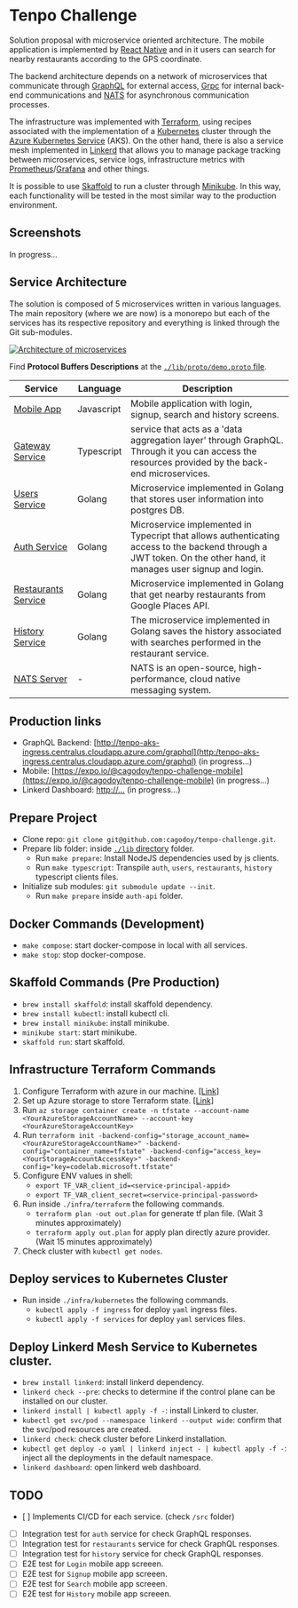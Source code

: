 # Tenpo Challenge

Solution proposal with microservice oriented architecture. The mobile application is implemented by [React Native](https://facebook.github.io/react-native/) and in it users can search for nearby restaurants according to the GPS coordinate.

The backend architecture depends on a network of microservices that communicate through [GraphQL](https://graphql.org/) for external access, [Grpc](https://grpc.io/) for internal back-end communications and [NATS](https://nats.io/) for asynchronous communication processes.

The infrastructure was implemented with [Terraform](https://www.terraform.io/), using recipes associated with the implementation of a [Kubernetes](https://kubernetes.io/) cluster through the [Azure Kubernetes Service](https://azure.microsoft.com/services/kubernetes-service/) (AKS). On the other hand, there is also a service mesh implemented in [Linkerd](https://linkerd.io/) that allows you to manage package tracking between microservices, service logs, infrastructure metrics with [Prometheus](https://prometheus.io/)/[Grafana](https://grafana.com/) and other things.

It is possible to use [Skaffold](https://skaffold.dev/) to run a cluster through [Minikube](https://github.com/kubernetes/minikube). In this way, each functionality will be tested in the most similar way to the production environment.

## Screenshots

In progress...

## Service Architecture

The solution is composed of 5 microservices written in various languages. The main repository (where we are now) is a monorepo but each of the services has its respective repository and everything is linked through the Git sub-modules.

[![Architecture of
microservices](./docs/images/architecture.png)](./docs/images/architecture.png)

Find **Protocol Buffers Descriptions** at the [`./lib/proto/demo.proto` file](./lib/proto/demo.proto).

| Service                                                                  | Language   | Description                                                                                                                                                      |
| ------------------------------------------------------------------------ | ---------- | ---------------------------------------------------------------------------------------------------------------------------------------------------------------- |
| [Mobile App](./src/mobile-app)                                           | Javascript | Mobile application with login, signup, search and history screens.                                                                                               |
| [Gateway Service](https://github.com/cagodoy/tenpo-gateway-api/)         | Typescript | service that acts as a 'data aggregation layer' through GraphQL. Through it you can access the resources provided by the back-end microservices.                 |
| [Users Service](https://github.com/cagodoy/tenpo-users-api/)             | Golang     | Microservice implemented in Golang that stores user information into postgres DB.                                                                                |
| [Auth Service](https://github.com/cagodoy/tenpo-auth-api/)               | Golang     | Microservice implemented in Typecript that allows authenticating access to the backend through a JWT token. On the other hand, it manages user signup and login. |
| [Restaurants Service](https://github.com/cagodoy/tenpo-restaurants-api/) | Golang     | Microservice implemented in Golang that get nearby restaurants from Google Places API.                                                                           |
| [History Service](https://github.com/cagodoy/tenpo-history-api/)         | Golang     | The microservice implemented in Golang saves the history associated with searches performed in the restaurant service.                                           |
| [NATS Server](https://hub.docker.com/_/nats)                             | -          | NATS is an open-source, high-performance, cloud native messaging system.                                                                                         |

## Production links

- GraphQL Backend: [http://tenpo-aks-ingress.centralus.cloudapp.azure.com/graphql](http:/tenpo-aks-ingress.centralus.cloudapp.azure.com/graphql) (in progress...)
- Mobile: [https://expo.io/@cagodoy/tenpo-challenge-mobile](https://expo.io/@cagodoy/tenpo-challenge-mobile) (in progress...)
- Linkerd Dashboard: [http://...](http://...) (in progress...)

## Prepare Project

- Clone repo: `git clone git@github.com:cagodoy/tenpo-challenge.git`.
- Prepare lib folder: inside [`./lib` directory](./lib) folder.
  - Run `make prepare`: Install NodeJS dependencies used by js clients.
  - Run `make typescript`: Transpile `auth`, `users`, `restaurants`, `history` typescript clients files.
- Initialize sub modules: `git submodule update --init`.
  - Run `make prepare` inside `auth-api` folder.

## Docker Commands (Development)

- `make compose`: start docker-compose in local with all services.
- `make stop`: stop docker-compose.

## Skaffold Commands (Pre Production)

- `brew install skaffold`: install skaffold dependency.
- `brew install kubectl`: install kubectl cli.
- `brew install minikube`: install minikube.
- `minikube start`: start minikube.
- `skaffold run`: start skaffold.

## Infrastructure Terraform Commands

1. Configure Terraform with azure in our machine. [[Link]](https://docs.microsoft.com/en-us/azure/virtual-machines/linux/terraform-install-configure)
2. Set up Azure storage to store Terraform state. [[Link]](https://docs.microsoft.com/en-us/azure/virtual-machines/linux/terraform-install-configure#set-up-azure-storage-to-store-terraform-state)
3. Run `az storage container create -n tfstate --account-name <YourAzureStorageAccountName> --account-key <YourAzureStorageAccountKey>`
4. Run `terraform init -backend-config="storage_account_name=<YourAzureStorageAccountName>" -backend-config="container_name=tfstate" -backend-config="access_key=<YourStorageAccountAccessKey>" -backend-config="key=codelab.microsoft.tfstate"`
5. Configure ENV values in shell:
   - `export TF_VAR_client_id=<service-principal-appid>`
   - `export TF_VAR_client_secret=<service-principal-password>`
6. Run inside `./infra/terraform` the following commands.
   - `terraform plan -out out.plan` for generate tf plan file. (Wait 3 minutes approximately)
   - `terraform apply out.plan` for apply plan directly azure provider. (Wait 15 minutes approximately)
7. Check cluster with `kubectl get nodes`.

## Deploy services to Kubernetes Cluster

- Run inside `./infra/kubernetes` the following commands.
  - `kubectl apply -f ingress` for deploy `yaml` ingress files.
  - `kubectl apply -f services` for deploy `yaml` services files.

## Deploy Linkerd Mesh Service to Kubernetes cluster.

- `brew install linkerd`: install linkerd dependency.
- `linkerd check --pre`: checks to determine if the control plane can be installed on our cluster.
- `linkerd install | kubectl apply -f -`: install Linkerd to cluster.
- `kubectl get svc/pod --namespace linkerd --output wide`: confirm that the svc/pod resources are created.
- `linkerd check`: check cluster before Linkerd installation.
- `kubectl get deploy -o yaml | linkerd inject - | kubectl apply -f -`: inject all the deployments in the default namespace.
- `linkerd dashboard`: open linkerd web dashboard.

## TODO

- [ ] Implements CI/CD for each service. (check `/src` folder)
- [ ] Integration test for `auth` service for check GraphQL responses.
- [ ] Integration test for `restaurants` service for check GraphQL responses.
- [ ] Integration test for `history` service for check GraphQL responses.
- [ ] E2E test for `Login` mobile app screeen.
- [ ] E2E test for `Signup` mobile app screeen.
- [ ] E2E test for `Search` mobile app screeen.
- [ ] E2E test for `History` mobile app screeen.
